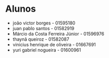 # Alunos

* joão victor borges - 01595180
* juan pablo santos - 01582919
* Márcio da Costa Ferreira Júnior - 01596976
* thaynã queiroz - 01582087
* vinicius henrique de oliveira - 01667691
* yuri gabriel nogueira - 01600961
